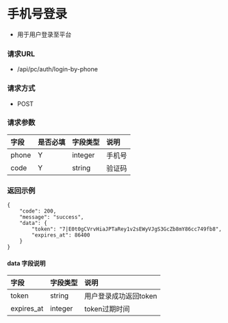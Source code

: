 # 手机号登录

* 用于用户登录至平台

### 请求URL

* /api/pc/auth/login-by-phone

### 请求方式
* POST

### 请求参数
 
| 字段       |是否必填| 字段类型    | 说明      |
|:---------| :--- |:--------|:--------|
| phone  |Y| integer | 手机号     |
| code  |Y| string  | 验证码     |

### 返回示例

```
{
    "code": 200,
    "message": "success",
    "data": {
        "token": "7|E0t0gCVrvHiaJPTaRey1v2sEWyVJgS3GcZb8mY86cc749fb8",
        "expires_at": 86400
    }
}
```
#### data 字段说明
|字段|字段类型|说明|
| :--- | :--- | :--- |
|token|string|用户登录成功返回token|
|expires_at|integer|token过期时间|
